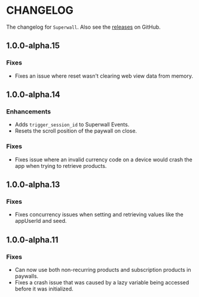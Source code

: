 # CHANGELOG

The changelog for `Superwall`. Also see the [releases](https://github.com/superwall-me/Superwall-Android/releases) on GitHub.

## 1.0.0-alpha.15

### Fixes

- Fixes an issue where reset wasn't clearing web view data from memory.

## 1.0.0-alpha.14

### Enhancements

- Adds `trigger_session_id` to Superwall Events.
- Resets the scroll position of the paywall on close.

### Fixes

- Fixes issue where an invalid currency code on a device would crash the app when trying to retrieve products.

## 1.0.0-alpha.13

### Fixes

- Fixes concurrency issues when setting and retrieving values like the appUserId and seed.

## 1.0.0-alpha.11

### Fixes

- Can now use both non-recurring products and subscription products in paywalls.
- Fixes a crash issue that was caused by a lazy variable being accessed before it was initialized.
